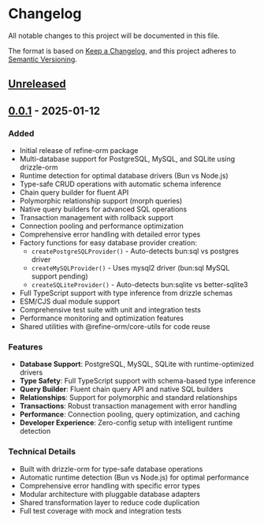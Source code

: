 # Changelog

All notable changes to this project will be documented in this file.

The format is based on [Keep a Changelog](https://keepachangelog.com/en/1.0.0/),
and this project adheres to [Semantic Versioning](https://semver.org/spec/v2.0.0.html).

## [Unreleased]

## [0.0.1] - 2025-01-12

### Added

- Initial release of refine-orm package
- Multi-database support for PostgreSQL, MySQL, and SQLite using drizzle-orm
- Runtime detection for optimal database drivers (Bun vs Node.js)
- Type-safe CRUD operations with automatic schema inference
- Chain query builder for fluent API
- Polymorphic relationship support (morph queries)
- Native query builders for advanced SQL operations
- Transaction management with rollback support
- Connection pooling and performance optimization
- Comprehensive error handling with detailed error types
- Factory functions for easy database provider creation:
  - `createPostgreSQLProvider()` - Auto-detects bun:sql vs postgres driver
  - `createMySQLProvider()` - Uses mysql2 driver (bun:sql MySQL support pending)
  - `createSQLiteProvider()` - Auto-detects bun:sqlite vs better-sqlite3
- Full TypeScript support with type inference from drizzle schemas
- ESM/CJS dual module support
- Comprehensive test suite with unit and integration tests
- Performance monitoring and optimization features
- Shared utilities with @refine-orm/core-utils for code reuse

### Features

- **Database Support**: PostgreSQL, MySQL, SQLite with runtime-optimized drivers
- **Type Safety**: Full TypeScript support with schema-based type inference
- **Query Builder**: Fluent chain query API and native SQL builders
- **Relationships**: Support for polymorphic and standard relationships
- **Transactions**: Robust transaction management with error handling
- **Performance**: Connection pooling, query optimization, and caching
- **Developer Experience**: Zero-config setup with intelligent runtime detection

### Technical Details

- Built with drizzle-orm for type-safe database operations
- Automatic runtime detection (Bun vs Node.js) for optimal performance
- Comprehensive error handling with specific error types
- Modular architecture with pluggable database adapters
- Shared transformation layer to reduce code duplication
- Full test coverage with mock and integration tests

[Unreleased]: https://github.com/medz/refine-sqlx/compare/refine-orm@0.0.1...HEAD
[0.0.1]: https://github.com/medz/refine-sqlx/releases/tag/refine-orm@0.0.1
